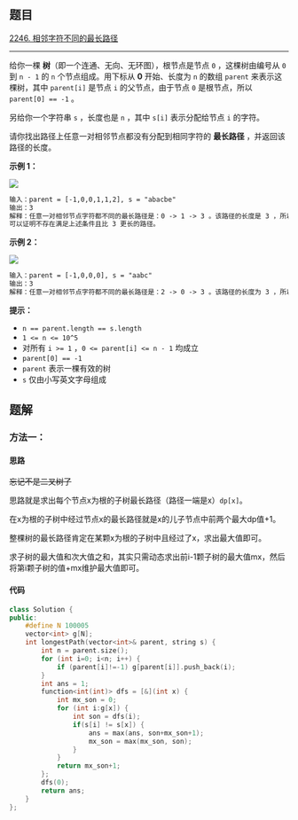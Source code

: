 ## 题目

[2246. 相邻字符不同的最长路径](https://leetcode.cn/problems/longest-path-with-different-adjacent-characters/)

---

给你一棵 **树**（即一个连通、无向、无环图），根节点是节点 `0` ，这棵树由编号从 `0` 到 `n - 1` 的 `n` 个节点组成。用下标从 **0** 开始、长度为 `n` 的数组 `parent` 来表示这棵树，其中 `parent[i]` 是节点 `i` 的父节点，由于节点 `0` 是根节点，所以 `parent[0] == -1` 。

另给你一个字符串 `s` ，长度也是 `n` ，其中 `s[i]` 表示分配给节点 `i` 的字符。

请你找出路径上任意一对相邻节点都没有分配到相同字符的 **最长路径** ，并返回该路径的长度。

  

**示例 1：**

![](https://assets.leetcode.com/uploads/2022/03/25/testingdrawio.png)

```txt
输入：parent = [-1,0,0,1,1,2], s = "abacbe"
输出：3
解释：任意一对相邻节点字符都不同的最长路径是：0 -> 1 -> 3 。该路径的长度是 3 ，所以返回 3 。
可以证明不存在满足上述条件且比 3 更长的路径。
```

**示例 2：**

![](https://assets.leetcode.com/uploads/2022/03/25/graph2drawio.png)

```txt
输入：parent = [-1,0,0,0], s = "aabc"
输出：3
解释：任意一对相邻节点字符都不同的最长路径是：2 -> 0 -> 3 。该路径的长度为 3 ，所以返回 3 。
```
  

**提示：**

-   `n == parent.length == s.length`
-   `1 <= n <= 10^5`
-   对所有 `i >= 1` ，`0 <= parent[i] <= n - 1` 均成立
-   `parent[0] == -1`
-   `parent` 表示一棵有效的树
-   `s` 仅由小写英文字母组成

  

## 题解

### 方法一：

#### 思路

~~忘记不是二叉树了~~

思路就是求出每个节点x为根的子树最长路径（路径一端是x）`dp[x]`。

在x为根的子树中经过节点x的最长路径就是x的儿子节点中前两个最大dp值+1。

整棵树的最长路径肯定在某颗x为根的子树中且经过了x，求出最大值即可。

求子树的最大值和次大值之和，其实只需动态求出前i-1颗子树的最大值mx，然后将第i颗子树的值+mx维护最大值即可。

#### 代码

```cpp
class Solution {
public:
    #define N 100005
    vector<int> g[N];
    int longestPath(vector<int>& parent, string s) {
        int n = parent.size();
        for (int i=0; i<n; i++) {
            if (parent[i]!=-1) g[parent[i]].push_back(i);
        }
        int ans = 1;
        function<int(int)> dfs = [&](int x) {
            int mx_son = 0;
            for (int i:g[x]) {
                int son = dfs(i);
                if(s[i] != s[x]) {
                    ans = max(ans, son+mx_son+1);
                    mx_son = max(mx_son, son);
                }
            }
            return mx_son+1;
        };
        dfs(0);
        return ans;
    }
};
```

